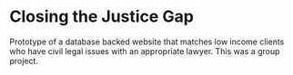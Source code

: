 # Closing the Justice Gap
Prototype of a database backed website that matches low income clients who have civil legal issues with an appropriate lawyer.
This was a group project.
